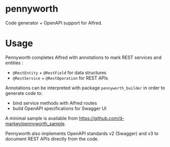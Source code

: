 # pennyworth

Code generator + OpenAPI support for Alfred.

# Usage

Pennyworth completes Alfred with annotations to mark REST services and entities :

* `@RestEntity` + `@RestField` for data structures
* `@RestService` + `@RestOperation` for REST APIs

Annotations can be interpreted with package `pennyworth_builder` in order to generate code to:

* bind service methods with Alfred routes
* build OpenAPI specifications for Swagger UI

A minimal sample is available from https://github.com/d-markey/pennyworth_sample.

Pennyworth also implements OpenAPI standards v2 (Swagger) and v3 to document REST APIs directly from the code.